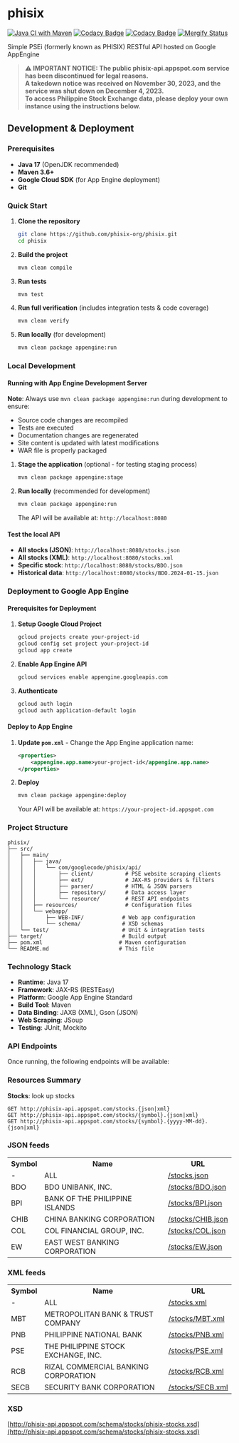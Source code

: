 phisix
======
[![Java CI with Maven](https://github.com/phisix-org/phisix/actions/workflows/maven.yml/badge.svg)](https://github.com/phisix-org/phisix/actions/workflows/maven.yml)
[![Codacy Badge](https://app.codacy.com/project/badge/Grade/b523693e36944745bd3e2072d380a272)](https://app.codacy.com/gh/phisix-org/phisix/dashboard?utm_source=gh&utm_medium=referral&utm_content=&utm_campaign=Badge_grade)
[![Codacy Badge](https://app.codacy.com/project/badge/Coverage/b523693e36944745bd3e2072d380a272)](https://app.codacy.com/gh/phisix-org/phisix/dashboard?utm_source=gh&utm_medium=referral&utm_content=&utm_campaign=Badge_coverage)
[![Mergify Status][mergify-status]][mergify]

[mergify]: https://mergify.com
[mergify-status]: https://img.shields.io/endpoint.svg?url=https://api.mergify.com/v1/badges/phisix-org/phisix

Simple PSEi (formerly known as PHISIX) RESTful API hosted on Google AppEngine

> **⚠️ IMPORTANT NOTICE: The public phisix-api.appspot.com service has been discontinued for legal reasons.**  
> **A takedown notice was received on November 30, 2023, and the service was shut down on December 4, 2023.**  
> **To access Philippine Stock Exchange data, please deploy your own instance using the instructions below.**

## Development & Deployment

### Prerequisites

- **Java 17** (OpenJDK recommended)
- **Maven 3.6+** 
- **Google Cloud SDK** (for App Engine deployment)
- **Git**

### Quick Start

1. **Clone the repository**
   ```bash
   git clone https://github.com/phisix-org/phisix.git
   cd phisix
   ```

2. **Build the project**
   ```bash
   mvn clean compile
   ```

3. **Run tests**
   ```bash
   mvn test
   ```

4. **Run full verification** (includes integration tests & code coverage)
   ```bash
   mvn clean verify
   ```

5. **Run locally** (for development)
   ```bash
   mvn clean package appengine:run
   ```

### Local Development

#### Running with App Engine Development Server

**Note**: Always use `mvn clean package appengine:run` during development to ensure:
- Source code changes are recompiled
- Tests are executed
- Documentation changes are regenerated 
- Site content is updated with latest modifications
- WAR file is properly packaged

1. **Stage the application** (optional - for testing staging process)
   ```bash
   mvn clean package appengine:stage
   ```

2. **Run locally** (recommended for development)
   ```bash
   mvn clean package appengine:run
   ```

   The API will be available at: `http://localhost:8080`

#### Test the local API

- **All stocks (JSON)**: `http://localhost:8080/stocks.json`
- **All stocks (XML)**: `http://localhost:8080/stocks.xml`
- **Specific stock**: `http://localhost:8080/stocks/BDO.json`
- **Historical data**: `http://localhost:8080/stocks/BDO.2024-01-15.json`

### Deployment to Google App Engine

#### Prerequisites for Deployment

1. **Setup Google Cloud Project**
   ```bash
   gcloud projects create your-project-id
   gcloud config set project your-project-id
   gcloud app create
   ```

2. **Enable App Engine API**
   ```bash
   gcloud services enable appengine.googleapis.com
   ```

3. **Authenticate**
   ```bash
   gcloud auth login
   gcloud auth application-default login
   ```

#### Deploy to App Engine

1. **Update `pom.xml`** - Change the App Engine application name:
   ```xml
   <properties>
       <appengine.app.name>your-project-id</appengine.app.name>
   </properties>
   ```

2. **Deploy**
   ```bash
   mvn clean package appengine:deploy
   ```

   Your API will be available at: `https://your-project-id.appspot.com`

### Project Structure

```
phisix/
├── src/
│   ├── main/
│   │   ├── java/
│   │   │   └── com/googlecode/phisix/api/
│   │   │       ├── client/          # PSE website scraping clients
│   │   │       ├── ext/             # JAX-RS providers & filters  
│   │   │       ├── parser/          # HTML & JSON parsers
│   │   │       ├── repository/      # Data access layer
│   │   │       └── resource/        # REST API endpoints
│   │   ├── resources/               # Configuration files
│   │   └── webapp/
│   │       ├── WEB-INF/            # Web app configuration
│   │       └── schema/             # XSD schemas
│   └── test/                       # Unit & integration tests
├── target/                         # Build output
├── pom.xml                        # Maven configuration
└── README.md                      # This file
```

### Technology Stack

- **Runtime**: Java 17
- **Framework**: JAX-RS (RESTEasy)
- **Platform**: Google App Engine Standard
- **Build Tool**: Maven
- **Data Binding**: JAXB (XML), Gson (JSON)
- **Web Scraping**: JSoup
- **Testing**: JUnit, Mockito

### API Endpoints

Once running, the following endpoints will be available:

### Resources Summary

**Stocks**: look up stocks

    GET http://phisix-api.appspot.com/stocks.{json|xml}
    GET http://phisix-api.appspot.com/stocks/{symbol}.{json|xml}
    GET http://phisix-api.appspot.com/stocks/{symbol}.{yyyy-MM-dd}.{json|xml}

### JSON feeds

<table>
	<tr>
		<th>Symbol</th>
		<th>Name</th>
		<th>URL</th>
	</tr>
	<tr>
		<td>-</td>
		<td>ALL</td>
		<td><a class="externalLink" href="http://phisix-api.appspot.com/stocks.json">/stocks.json</a></td>
	</tr>
	<tr>
		<td>BDO</td>
		<td>BDO UNIBANK, INC.</td>
		<td><a class="externalLink" href="http://phisix-api.appspot.com/stocks/BDO.json">/stocks/BDO.json</a></td>
	</tr>
	<tr>
		<td>BPI</td>
		<td>BANK OF THE PHILIPPINE ISLANDS</td>
		<td><a class="externalLink" href="/stocks/BPI.json">/stocks/BPI.json</a></td>
	</tr>
	<tr>
		<td>CHIB</td>
		<td>CHINA BANKING CORPORATION</td>
		<td><a class="externalLink" href="http://phisix-api.appspot.com/stocks/CHIB.json">/stocks/CHIB.json</a></td>
	</tr>
	<tr>
		<td>COL</td>
		<td>COL FINANCIAL GROUP, INC.</td>
		<td><a class="externalLink" href="http://phisix-api.appspot.com/stocks/COL.json">/stocks/COL.json</a></td>
	</tr>
	<tr>
		<td>EW</td>
		<td>EAST WEST BANKING CORPORATION</td>
		<td><a class="externalLink" href="http://phisix-api.appspot.com/stocks/EW.json">/stocks/EW.json</a></td>
	</tr>
</table>

### XML feeds

<table>
	<tr>
		<th>Symbol</th>
		<th>Name</th>
		<th>URL</th>
	</tr>
	<tr>
		<td>-</td>
		<td>ALL</td>
		<td><a class="externalLink" href="http://phisix-api.appspot.com/stocks.xml">/stocks.xml</a></td>
	</tr>
	<tr>
		<td>MBT</td>
		<td>METROPOLITAN BANK &amp; TRUST COMPANY</td>
		<td><a class="externalLink" href="http://phisix-api.appspot.com/stocks/MBT.xml">/stocks/MBT.xml</a></td>
	</tr>
	<tr>
		<td>PNB</td>
		<td>PHILIPPINE NATIONAL BANK</td>
		<td><a class="externalLink" href="http://phisix-api.appspot.com/stocks/PNB.xml">/stocks/PNB.xml</a></td>
	</tr>
	<tr>
		<td>PSE</td>
		<td>THE PHILIPPINE STOCK EXCHANGE, INC.</td>
		<td><a class="externalLink" href="http://phisix-api.appspot.com/stocks/PSE.xml">/stocks/PSE.xml</a></td>
	</tr>
	<tr>
		<td>RCB</td>
		<td>RIZAL COMMERCIAL BANKING CORPORATION</td>
		<td><a class="externalLink" href="http://phisix-api.appspot.com/stocks/RCB.xml">/stocks/RCB.xml</a></td>
	</tr>
	<tr>
		<td>SECB</td>
		<td>SECURITY BANK CORPORATION</td>
		<td><a class="externalLink" href="http://phisix-api.appspot.com/stocks/SECB.xml">/stocks/SECB.xml</a></td>
	</tr>
</table>

### XSD

[http://phisix-api.appspot.com/schema/stocks/phisix-stocks.xsd](http://phisix-api.appspot.com/schema/stocks/phisix-stocks.xsd)
